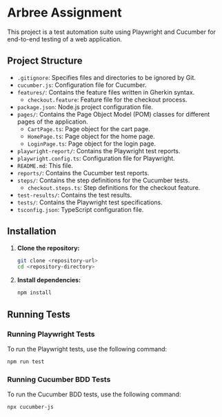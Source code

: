 # Arbree Assignment

This project is a test automation suite using Playwright and Cucumber for end-to-end testing of a web application.

## Project Structure

- `.gitignore`: Specifies files and directories to be ignored by Git.
- `cucumber.js`: Configuration file for Cucumber.
- `features/`: Contains the feature files written in Gherkin syntax.
  - `checkout.feature`: Feature file for the checkout process.
- `package.json`: Node.js project configuration file.
- `pages/`: Contains the Page Object Model (POM) classes for different pages of the application.
  - `CartPage.ts`: Page object for the cart page.
  - `HomePage.ts`: Page object for the home page.
  - `LoginPage.ts`: Page object for the login page.
- `playwright-report/`: Contains the Playwright test reports.
- `playwright.config.ts`: Configuration file for Playwright.
- `README.md`: This file.
- `reports/`: Contains the Cucumber test reports.
- `steps/`: Contains the step definitions for the Cucumber tests.
  - `checkout.steps.ts`: Step definitions for the checkout feature.
- `test-results/`: Contains the test results.
- `tests/`: Contains the Playwright test specifications.
- `tsconfig.json`: TypeScript configuration file.

## Installation

1. **Clone the repository:**
   
   ```sh
   git clone <repository-url>
   cd <repository-directory>
   ```
2. **Install dependencies:**
   
   ```sh
   npm install
   ```

## Running Tests

### Running Playwright Tests

To run the Playwright tests, use the following command:

```sh
npm run test
```

### Running Cucumber BDD Tests

To run the Cucumber BDD tests, use the following command:

```sh
npx cucumber-js
```


